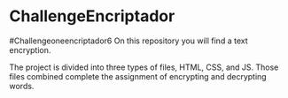 # ChallengeEncriptador
#Challengeoneencriptador6
On this repository you will find a text encryption. 

The project is divided into three types of files, HTML, CSS, and JS. Those files combined complete the assignment of encrypting and decrypting words.

